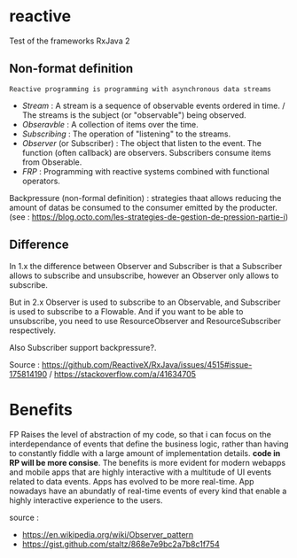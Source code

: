 # reactive
Test of the frameworks RxJava 2

## Non-format definition
`Reactive programming is programming with asynchronous data streams`
- _Stream_ : A stream is a sequence of observable events ordered in time. / The streams is the subject (or "observable") being observed.
- _Obseravble_ : A collection of items over the time.
- _Subscribing_ : The operation of "listening" to the streams.
- _Observer_ (or Subscriber) : The object that listen to the event. The function (often callback) are observers. Subscribers consume items from Obserable.
- _FRP_ : Programming with reactive systems combined with functional operators.

Backpressure (non-formal definition) : strategies thaat allows reducing the amount of datas be consumed to the consumer emitted by the producter. (see : https://blog.octo.com/les-strategies-de-gestion-de-pression-partie-i)

## Difference
In 1.x the difference between Observer and Subscriber is that a Subscriber allows to subscribe and unsubscribe, however an Observer only allows to subscribe.

But in 2.x Observer is used to subscribe to an Observable, and Subscriber is used to subscribe to a Flowable. And if you want to be able to unsubscribe, you need to use ResourceObserver and ResourceSubscriber respectively.

Also Subscriber support backpressure?.

Source : https://github.com/ReactiveX/RxJava/issues/4515#issue-175814190 / https://stackoverflow.com/a/41634705

# Benefits
FP Raises the level of abstraction of my code, so that i can focus on the interdependance of events that define the business logic, rather than having to constantly fiddle with a large amount of implementation details. __code in RP will be more consise__.
The benefits is more evident for modern webapps and mobile apps that are highly interactive with a multitude of UI events related to data events. Apps has evolved to be more real-time. App nowadays have an abundatly of real-time events of every kind that enable a highly interactive experience to the users.

source :
- https://en.wikipedia.org/wiki/Observer_pattern
- https://gist.github.com/staltz/868e7e9bc2a7b8c1f754
